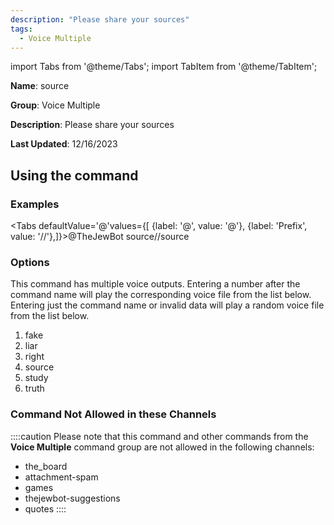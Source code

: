 ```yaml
---
description: "Please share your sources"
tags:
  - Voice Multiple
---
```

import Tabs from '@theme/Tabs';
import TabItem from '@theme/TabItem';

**Name**: source

**Group**: Voice Multiple

**Description**: Please share your sources

**Last Updated**: 12/16/2023

## Using the command

### Examples
<Tabs defaultValue='@'values={[ {label: '@', value: '@'}, {label: 'Prefix', value: '//'},]}><TabItem value='@'>@TheJewBot source</TabItem><TabItem value='//'>//source</TabItem></Tabs>

### Options

This command has multiple voice outputs. Entering a number after the command name will play the corresponding voice file from the list below. Entering just the command name or invalid data will play a random voice file from the list below.

 1. fake
 1. liar
 1. right
 1. source
 1. study
 1. truth

### Command Not Allowed in these Channels
::::caution Please note that this command and other commands from the **Voice Multiple** command group are not allowed in the following channels:
- the_board
- attachment-spam
- games
- thejewbot-suggestions
- quotes
::::